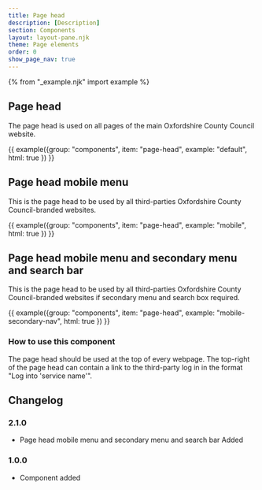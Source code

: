 ```yaml
---
title: Page head
description: [Description]
section: Components
layout: layout-pane.njk
theme: Page elements
order: 0
show_page_nav: true
---
```


{% from "_example.njk" import example %}

## Page head

The page head is used on all pages of the main Oxfordshire County Council website.

{{ example({group: "components", item: "page-head", example: "default", html: true }) }}

## Page head mobile menu

This is the page head to be used by all third-parties Oxfordshire County Council-branded websites.

{{ example({group: "components", item: "page-head", example: "mobile", html: true }) }}

## Page head mobile menu and secondary menu and search bar

This is the page head to be used by all third-parties Oxfordshire County Council-branded websites if secondary menu and search box required.

{{ example({group: "components", item: "page-head", example: "mobile-secondary-nav", html: true }) }}

### How to use this component 

The page head should be used at the top of every webpage. The top-right of the page head can contain a link to the third-party log in in the format "Log into 'service name'".

## Changelog

### 2.1.0

- Page head mobile menu and secondary menu and search bar Added

### 1.0.0

- Component added